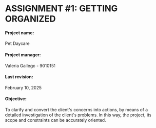 # ASSIGNMENT #1: GETTING ORGANIZED

#### Project name:
Pet Daycare
#### Project manager: 
Valeria Gallego - 9010151
#### Last revision: 
February 10, 2025
#### Objective: 
To clarify and convert the client's concerns into actions, by means of a detailed investigation of the client's problems. In this way, the project, its scope and constraints can be accurately oriented.
